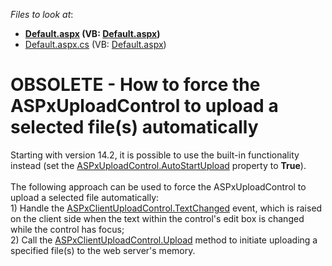 <!-- default file list -->
*Files to look at*:

* **[Default.aspx](./CS/WebSite/Default.aspx) (VB: [Default.aspx](./VB/WebSite/Default.aspx))**
* [Default.aspx.cs](./CS/WebSite/Default.aspx.cs) (VB: [Default.aspx](./VB/WebSite/Default.aspx))
<!-- default file list end -->
# OBSOLETE - How to force the ASPxUploadControl to upload a selected file(s) automatically


<p>Starting with version 14.2, it is possible to use the built-in functionality instead (set the <a href="https://documentation.devexpress.com/#AspNet/DevExpressWebASPxUploadControl_AutoStartUploadtopic">ASPxUploadControl.AutoStartUpload</a> property to <strong>True</strong>).<br /><br />The following approach can be used to force the ASPxUploadControl to upload a selected file automatically:<br /> 1) Handle the <a href="http://documentation.devexpress.com/#AspNet/DevExpressWebASPxUploadControlScriptsASPxClientUploadControl_TextChangedtopic">ASPxClientUploadControl.TextChanged</a> event, which is raised on the client side when the text within the control's edit box is changed while the control has focus;<br /> 2) Call the <a href="http://documentation.devexpress.com/#AspNet/DevExpressWebASPxUploadControlScriptsASPxClientUploadControl_Uploadtopic">ASPxClientUploadControl.Upload</a> method to initiate uploading a specified file(s) to the web server's memory.</p>

<br/>


